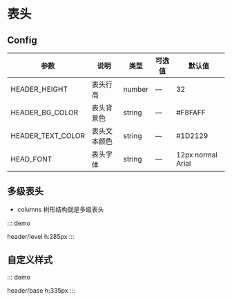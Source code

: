 # 表头

## Config

| 参数              | 说明         | 类型   | 可选值 | 默认值            |
| ----------------- | ------------ | ------ | ------ | ----------------- |
| HEADER_HEIGHT     | 表头行高     | number | —      | 32                |
| HEADER_BG_COLOR   | 表头背景色   | string | —      | #F8FAFF           |
| HEADER_TEXT_COLOR | 表头文本颜色 | string | —      | #1D2129           |
| HEAD_FONT         | 表头字体     | string | —      | 12px normal Arial |

## 多级表头

-   columns 树形结构就是多级表头

::: demo

header/level
h:285px
:::

## 自定义样式

::: demo

header/base
h:335px
:::
